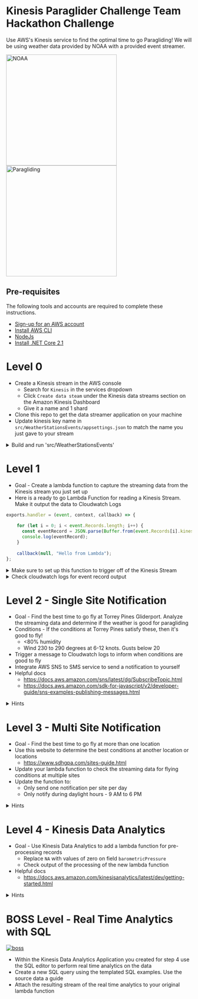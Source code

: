 # Kinesis Paraglider Challenge Team Hackathon Challenge

Use AWS's Kinesis service to find the optimal time to go Paragliding!  We will be using weather data provided by NOAA with a provided event streamer. 

<image src='https://scijinks.gov/review/noaa/noaa-logo.png' width='300px' alt='NOAA' /><image src='https://images.unsplash.com/photo-1440130266107-787dd24d69d7?ixlib=rb-0.3.5&ixid=eyJhcHBfaWQiOjEyMDd9&s=9b8f0de6077b535709700b6f79ed6db8&auto=format&fit=crop&w=1647&q=80' width='300px' alt='Paragliding' />

## Pre-requisites
The following tools and accounts are required to complete these instructions.

* [Sign-up for an AWS account](https://aws.amazon.com/)
* [Install AWS CLI](https://aws.amazon.com/cli/)
* [NodeJs](https://nodejs.org/en/)
* [Install .NET Core 2.1](https://www.microsoft.com/net/download)

# Level 0

- Create a Kinesis stream in the AWS console
  - Search for `Kinesis` in the services dropdown
  - Click `Create data steam` under the Kinesis data streams section on the Amazon Kinesis Dashboard
  - Give it a name and 1 shard
- Clone this repo to get the data streamer application on your machine
- Update kinesis key name in `src/WeatherStationsEvents/appsettings.json` to match the name you just gave to your stream
<details><summary>Build and run 'src/WeatherStationsEvents'</summary>
<ul>
  <li>Go to terminal</li>
  <li>CD into the repo you just cloned</li>
  <li>CD into 'src'</li>
  <li>CD into 'WeatherStationEvents</li>
  <li>Run 'dotnet run'</li>
  <li>Verify from logs in the terminal that events are being generated</li>
</ul>
</details>


# Level 1
- Goal - Create a lambda function to capture the streaming data from the Kinesis stream you just set up
- Here is a ready to go Lambda Function for reading a Kinesis Stream. Make it output the data to Cloudwatch Logs

```javascript
exports.handler = (event, context, callback) => {
    
    for (let i = 0; i < event.Records.length; i++) {
      const eventRecord = JSON.parse(Buffer.from(event.Records[i].kinesis.data, 'base64'));
      console.log(eventRecord); 
    }
    
    callback(null, "Hello from Lambda");
};
```
<details><summary>Make sure to set up this function to trigger off of the Kinesis Stream</summary>
<ul>
  <li>Navigate to the AWS console for your lambda function</li>
  <li>Make sure the configuration tab is selected at the top of the page</li>
  <li>From the list of triggers on the left panel in the Designer, choose Kinesis</li>
  <li>Scroll down to the 'Configure triggers' section</li>
  <li>Select the Kinesis Stream you previously created from the dropdown</li>
  <li>Make sure the 'Enable trigger' box is checked, then hit 'Add'</li>
</ul>
</details>
<details><summary>Check cloudwatch logs for event record output</summary>
<ul>
  <li>Once the trigger is setup, run the streaming application from the terminal</li>
  <li>A record should be pushed to the Kinesis stream every five seconds and processed by your lambda function</li>
  <li>On the lambda function page, click the 'Monitoring' tab at the top and click the 'View logs in CloudWatch button on the right</li>
</ul>
</details>

# Level 2 - Single Site Notification
- Goal - Find the best time to go fly at Torrey Pines Gliderport. Analyze the streaming data and determine if the weather is good for paragliding
- Conditions - If the conditions at Torrey Pines satisfy these, then it's good to fly!
  - <80% humidity
  - Wind 230 to 290 degrees at 6-12 knots. Gusts below 20
- Trigger a message to Cloudwatch logs to inform when conditions are good to fly
- Integrate AWS SNS to SMS service to send a notification to yourself
- Helpful docs
  - https://docs.aws.amazon.com/sns/latest/dg/SubscribeTopic.html
  - https://docs.aws.amazon.com/sdk-for-javascript/v2/developer-guide/sns-examples-publishing-messages.html
<details><summary>Hints</summary>
<ul>
  <li>Explore the event record object to find the attributes that need to be checked</li>
</ul>
</details>

# Level 3 - Multi Site Notification
- Goal - Find the best time to go fly at more than one location
- Use this website to determine the best conditions at another location or locations
  - https://www.sdhgpa.com/sites-guide.html
- Update your lambda function to check the streaming data for flying conditions at multiple sites
- Update the function to: 
  - Only send one notification per site per day
  - Only notify during daylight hours - 9 AM to 6 PM
<details><summary>Hints</summary>
<ul>
  <li>You will have to persist the data across lambda invocations in order to know if a notification has already been sent...</li>
</ul>
</details>

# Level 4 - Kinesis Data Analytics
- Goal - Use Kinesis Data Analytics to add a lambda function for pre-processing records
  - Replace `NA` with values of zero on field `barometricPressure`
  - Check output of the processing of the new lambda function
- Helpful docs
  - https://docs.aws.amazon.com/kinesisanalytics/latest/dev/getting-started.html
<details><summary>Hints</summary>
<ul>
  <li>Be very careful with the IAM role for Data Analytics permissions</li>
  <li>Make sure the data streaming application is running when using DA</li>
  <li>Data is base64 encoded!</li>
</ul>
</details>

# BOSS Level - Real Time Analytics with SQL
<p><a target="_blank" rel="noopener noreferrer" href="https://camo.githubusercontent.com/24ee58920381e83562f9780036a8df86ef9dec18/687474703a2f2f696d61676573322e66616e706f702e636f6d2f696d6167652f70686f746f732f31303430303030302f426f777365722d6e696e74656e646f2d76696c6c61696e732d31303430333230332d3530302d3431332e6a7067"><img src="https://camo.githubusercontent.com/24ee58920381e83562f9780036a8df86ef9dec18/687474703a2f2f696d61676573322e66616e706f702e636f6d2f696d6167652f70686f746f732f31303430303030302f426f777365722d6e696e74656e646f2d76696c6c61696e732d31303430333230332d3530302d3431332e6a7067" alt="boss" data-canonical-src="http://images2.fanpop.com/image/photos/10400000/Bowser-nintendo-villains-10403203-500-413.jpg" style="max-width:100%;"></a></p>

- Within the Kinesis Data Analytics Application you created for step 4 use the SQL editor to perform real time analytics on the data
- Create a new SQL query using the templated SQL examples. Use the source data a guide
- Attach the resulting stream of the real time analytics to your original lambda function